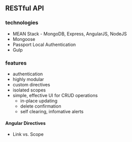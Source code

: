 ## RESTful API

### technologies
* MEAN Stack - MongoDB, Express, AngularJS, NodeJS
* Mongoose
* Passport Local Authentication
* Gulp


### features
* authentication
* highly modular
* custom directives
* isolated scopes
* simple, effective UI for CRUD operations
	* in-place updating
	* delete confirmation
	* self clearing, infomative alerts


#### Angular Directives

* Link vs. Scope